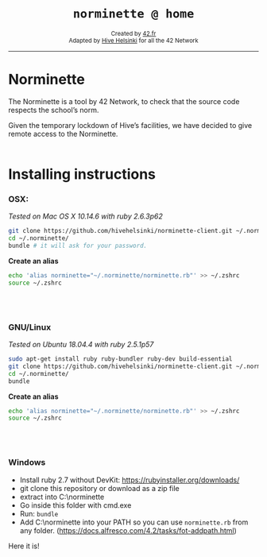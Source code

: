 <h1 align="center"><code>norminette @ home</code></h1>

<div align="center">
  <sub>Created by <a href="42.fr">42.fr</a></sub>
</div>
<div align="center">
  <sub>Adapted by <a href="https://hive.fi">Hive Helsinki</a> for all the 42 Network</sub>
</div>

---

# Norminette

The Norminette is a tool by 42 Network, to check that the source code respects the school’s norm.

Given the temporary lockdown of Hive’s facilities, we have decided to give remote access to the Norminette.
<br /><br >
# Installing instructions

### OSX:

*Tested on Mac OS X 10.14.6 with ruby 2.6.3p62*

```bash
git clone https://github.com/hivehelsinki/norminette-client.git ~/.norminette/
cd ~/.norminette/
bundle # it will ask for your password.
```

**Create an alias**

```bash
echo 'alias norminette="~/.norminette/norminette.rb"' >> ~/.zshrc
source ~/.zshrc
```
<br /><br />
### GNU/Linux

*Tested on Ubuntu 18.04.4 with ruby 2.5.1p57*

```bash
sudo apt-get install ruby ruby-bundler ruby-dev build-essential
git clone https://github.com/hivehelsinki/norminette-client.git ~/.norminette/
cd ~/.norminette/
bundle
```

**Create an alias**

```bash
echo 'alias norminette="~/.norminette/norminette.rb"' >> ~/.zshrc
source ~/.zshrc
```
<br /><br />
### Windows

- Install ruby 2.7 without DevKit: https://rubyinstaller.org/downloads/
- git clone this repository or download as a zip file
- extract into C:\norminette
- Go inside this folder with cmd.exe
- Run: `bundle`
- Add C:\norminette into your PATH so you can use `norminette.rb` from any folder. (https://docs.alfresco.com/4.2/tasks/fot-addpath.html)

Here it is!
